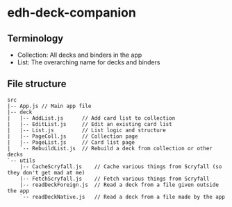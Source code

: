 # edh-deck-companion

## Terminology
- Collection: All decks and binders in the app
- List: The overarching name for decks and binders

## File structure
```
src
|-- App.js // Main app file
|-- deck
|   |-- AddList.js      // Add card list to collection
|   |-- EditList.js     // Edit an existing card list
|   |-- List.js         // List logic and structure
|   |-- PageColl.js     // Collection page
|   |-- PageList.js     // Card list page
|   `-- RebuildList.js  // Rebuild a deck from collection or other decks
`-- utils
    |-- CacheScryfall.js    // Cache various things from Scryfall (so they don't get mad at me)
    |-- FetchScryfall.js    // Fetch various things from Scryfall
    |-- readDeckForeign.js  // Read a deck from a file given outside the app
    `-- readDeckNative.js   // Read a deck from a file made by the app


```